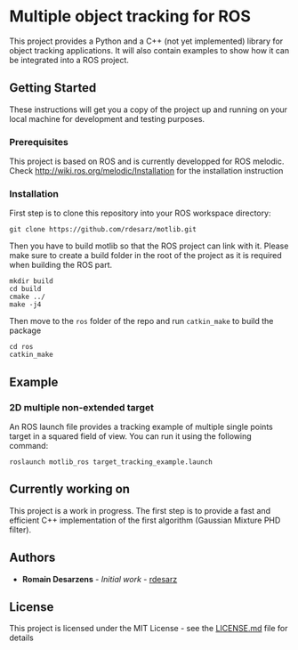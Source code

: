 # Multiple object tracking for ROS

This project provides a Python and a C++ (not yet implemented) library for object tracking applications. It will also contain examples to show how it can be integrated into a ROS project.  

## Getting Started
These instructions will get you a copy of the project up and running on your local machine for development and testing purposes. 

### Prerequisites

This project is based on ROS and is currently developped for ROS melodic. Check http://wiki.ros.org/melodic/Installation for the installation instruction 

### Installation

First step is to clone this repository into your ROS workspace directory:

```
git clone https://github.com/rdesarz/motlib.git
```

Then you have to build motlib so that the ROS project can link with it. Please make sure to create a build folder in the root of the project as it is required
when building the ROS part.

```
mkdir build
cd build
cmake ../
make -j4
```

Then move to the `ros` folder of the repo and run `catkin_make` to build the package 

```
cd ros
catkin_make  
```

## Example

### 2D multiple non-extended target 

An ROS launch file provides a tracking example of multiple single points target in a squared field of view. You can run it using the following command:

```
roslaunch motlib_ros target_tracking_example.launch
```

## Currently working on
This project is a work in progress. The first step is to provide a fast and efficient C++ implementation of the first algorithm (Gaussian Mixture PHD filter). 

## Authors

* **Romain Desarzens** - *Initial work* - [rdesarz](https://github.com/rdesarz)

## License

This project is licensed under the MIT License - see the [LICENSE.md](LICENSE.md) file for details
